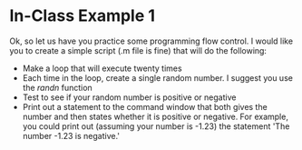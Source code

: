 # In-Class Example 1
Ok, so let us have you practice some programming flow control. I would like you to create a simple script (.m file is fine) that will do the following:
* Make a loop that will execute twenty times
* Each time in the loop, create a single random number. I suggest you use the *randn* function
* Test to see if your random number is positive or negative
* Print out a statement to the command window that both gives the number and then states whether it is positive or negative. For example, you could print out (assuming your number is -1.23) the statement 'The number -1.23 is negative.'
